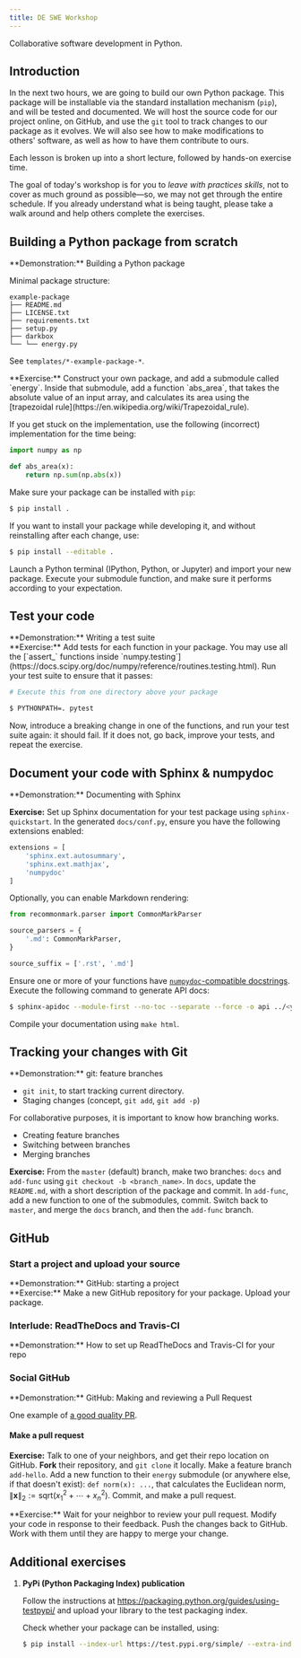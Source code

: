 ```yaml
---
title: DE SWE Workshop
---
```


Collaborative software development in Python.

## Introduction

In the next two hours, we are going to build our own Python package.
This package will be installable via the standard installation
mechanism (`pip`), and will be tested and documented.  We will host
the source code for our project online, on GitHub, and use the `git`
tool to track changes to our package as it evolves.  We will also see
how to make modifications to others' software, as well as how to have
them contribute to ours.

Each lesson is broken up into a short lecture, followed by hands-on
exercise time.

The goal of today's workshop is for you to *leave with practices
skills*, not to cover as much ground as possible—so, we may not get
through the entire schedule.  If you already understand what is being
taught, please take a walk around and help others complete the
exercises.

## Building a Python package from scratch

<div class="live-demo">
**Demonstration:** Building a Python package
</div>

Minimal package structure:

```
example-package
├── README.md
├── LICENSE.txt
├── requirements.txt
├── setup.py
├── darkbox
└── └── energy.py
```

See `templates/*-example-package-*`.

<div class="exercise">
**Exercise:** Construct your own package, and add a submodule called
`energy`.  Inside that submodule, add a function `abs_area`, that
takes the absolute value of an input array, and calculates its area
using
the
[trapezoidal rule](https://en.wikipedia.org/wiki/Trapezoidal_rule).

If you get stuck on the implementation, use the following (incorrect)
implementation for the time being:

```python
import numpy as np

def abs_area(x):
    return np.sum(np.abs(x))
```

Make sure your package can be installed with `pip`:

```bash
$ pip install .
```

If you want to install your package while developing it, and without
reinstalling after each change, use:

```bash
$ pip install --editable .
```

Launch a Python terminal (IPython, Python, or Jupyter) and import your
new package.  Execute your submodule function, and make sure it
performs according to your expectation.

</div>

## Test your code

<div class="live-demo">
**Demonstration:** Writing a test suite
</div>

<div class="exercise">
**Exercise:** Add tests for each function in your package.  You may
use all
the
[`assert_` functions inside `numpy.testing`](https://docs.scipy.org/doc/numpy/reference/routines.testing.html).
Run your test suite to ensure that it passes:

```bash
# Execute this from one directory above your package

$ PYTHONPATH=. pytest
```

Now, introduce a breaking change in one of the functions, and run your
test suite again: it should fail.  If it does not, go back, improve
your tests, and repeat the exercise.

</div>

## Document your code with Sphinx & numpydoc

<div class="live-demo">
**Demonstration:** Documenting with Sphinx
</div>

<div class="exercise">

**Exercise:** Set up Sphinx documentation for your test package using
`sphinx-quickstart`.  In the generated `docs/conf.py`, ensure you have
the following extensions enabled:

```python
extensions = [
    'sphinx.ext.autosummary',
    'sphinx.ext.mathjax',
    'numpydoc'
]
```

Optionally, you can enable Markdown rendering:

```python
from recommonmark.parser import CommonMarkParser

source_parsers = {
    '.md': CommonMarkParser,
}

source_suffix = ['.rst', '.md']
```

Ensure one or more of your functions
have
[`numpydoc`-compatible docstrings](https://numpydoc.readthedocs.io).
Execute the following command to generate API docs:

```bash
$ sphinx-apidoc --module-first --no-toc --separate --force -o api ../<your-package-name>
```

Compile your documentation using `make html`.

</div>

## Tracking your changes with Git

<div class="live-demo">
**Demonstration:** git: feature branches
</div>

- `git init`, to start tracking current directory.
- Staging changes (concept, `git add`, `git add -p`)

For collaborative purposes, it is important to know how branching
works.

- Creating feature branches
- Switching between branches
- Merging branches

<!--
- Merging conflicts
  - Rebasing history
  - `git reflog`
-->

<div class="exercise">

**Exercise:** From the `master` (default) branch, make two branches:
`docs` and `add-func` using `git checkout -b <branch_name>`.  In
`docs`, update the `README.md`, with a short description of the
package and commit.  In `add-func`, add a new function to one of the
submodules, commit.  Switch back to `master`, and merge the `docs`
branch, and then the `add-func` branch.

</div>

## GitHub

### Start a project and upload your source

<div class="live-demo">
**Demonstration:** GitHub: starting a project
</div>

<div class="exercise">
**Exercise:** Make a new GitHub repository for your package.  Upload
your package.
</div>

### Interlude: ReadTheDocs and Travis-CI

<div class="live-demo">
**Demonstration:** How to set up ReadTheDocs and Travis-CI for your repo
</div>

### Social GitHub

<div class="live-demo">
**Demonstration:** GitHub: Making and reviewing a Pull Request
</div>

One example
of
[a good quality PR](https://github.com/scikit-image/scikit-image/pull/2327).

#### Make a pull request

**Exercise:** Talk to one of your neighbors, and get their repo
location on GitHub.  **Fork** their repository, and `git clone` it
locally.  Make a feature branch `add-hello`.  Add a new function to
their `energy` submodule (or anywhere else, if that doesn't exist):
`def norm(x): ...`, that calculates the Euclidean norm,
$\left\|{\boldsymbol {x}}\right\|_{2}:= \textrm{sqrt} \left( x_{1}^{2} + \cdots +
x_{n}^{2} \right)$.  Commit, and make a pull request.

<div class="exercise"> **Exercise:** Wait for your neighbor to review
your pull request.  Modify your code in response to their feedback.
Push the changes back to GitHub.  Work with them until they are happy
to merge your change.
</div>

## Additional exercises

<div class="exercise">

1. **PyPi (Python Packaging Index) publication**

   Follow the instructions at
   https://packaging.python.org/guides/using-testpypi/ and upload your
   library to the test packaging index.

   Check whether your package can be installed, using:

   ```bash
   $ pip install --index-url https://test.pypi.org/simple/ --extra-index-url https://pypi.org/simple your-package
   ```

</div>
